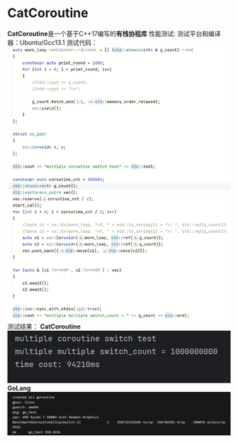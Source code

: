 <h1>CatCoroutine</h1>

**CatCoroutine**是一个基于C++17编写的**有栈协程库**
性能测试:
    测试平台和编译器：Ubuntu/Gcc13.1
    测试代码：
![img.png](picture/img.png)
    测试结果：
        **CatCoroutine**
![CatCoroutine.png](picture/CatCoroutine.jpg)
        **GoLang**
![golang.png](picture/golang.jpg)